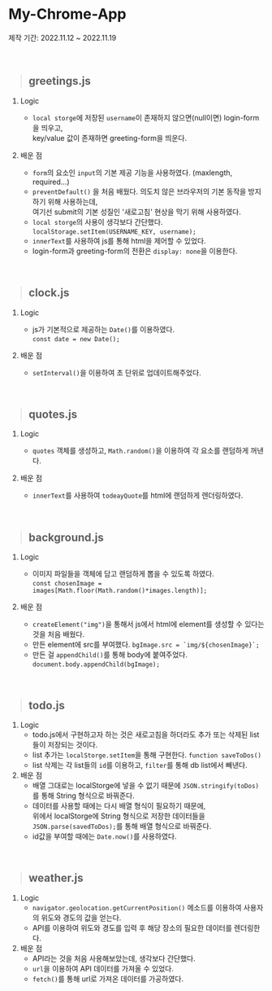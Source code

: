 # My-Chrome-App
제작 기간: 2022.11.12 ~ 2022.11.19
<br>
<br>
<br>
> ## greetings.js

1. Logic<br>
    - `local storge`에 저장된 `username`이 존재하지 않으면(null이면) login-form을 띄우고,<br>
    key/value 값이 존재하면 greeting-form을 띄운다.

2. 배운 점
    - `form`의 요소인 `input`의 기본 제공 기능을 사용하였다. (maxlength, required...)
    - `preventDefault()` 을 처음 배웠다. 의도치 않은 브라우저의 기본 동작을 방지하기 위해 사용하는데,<br>
      여기선 submit의 기본 성질인 '새로고침' 현상을 막기 위해 사용하였다.<br>
    - `local storge`의 사용이 생각보다 간단했다. `localStorage.setItem(USERNAME_KEY, username);`
    - `innerText`를 사용하여 js를 통해 html을 제어할 수 있었다.
    - login-form과 greeting-form의 전환은 `display: none`을 이용한다.
<br>

> ## clock.js

1. Logic<br>
    - js가 기본적으로 제공하는 `Date()`를 이용하였다.<br>
    `const date = new Date();`

2. 배운 점
    - `setInterval()`을 이용하여 초 단위로 업데이트해주었다.
<br>

> ## quotes.js

1. Logic<br>
    - `quotes` 객체를 생성하고, `Math.random()`을 이용하여 각 요소를 랜덤하게 꺼낸다.
    
2. 배운 점
    - `innerText`를 사용하여 `todeayQuote`를 html에 랜덤하게 렌더링하였다.
<br>

> ## background.js

1. Logic<br>
    - 이미지 파일들을 객체에 담고 랜덤하게 뽑을 수 있도록 하였다.<br>
    `const chosenImage = images[Math.floor(Math.random()*images.length)];`
    
2. 배운 점
    - `createElement("img")`을 통해서 js에서 html에 element를 생성할 수 있다는 것을 처음 배웠다.
    - 만든 element에 src를 부여했다. ````bgImage.src = `img/${chosenImage}`;````
    - 만든 걸 `appendChild()`를 통해 body에 붙여주었다. `document.body.appendChild(bgImage);`
<br>

> ## todo.js

1. Logic<br>
    - todo.js에서 구현하고자 하는 것은 새로고침을 하더라도 추가 또는 삭제된 list들이 저장되는 것이다.
    - list 추가는 `localStorge.setItem`을 통해 구현한다. `function saveToDos()`
    - list 삭제는 각 list들의 `id`를 이용하고, `filter`를 통해 db list에서 빼낸다.
2. 배운 점
    - 배열 그대로는 localStorge에 넣을 수 없기 때문에 `JSON.stringify(toDos)`를 통해 String 형식으로 바꿔준다.
    - 데이터를 사용할 때에는 다시 배열 형식이 필요하기 때문에,<br>
      위에서 localStorge에 String 형식으로 저장한 데이터들을 `JSON.parse(savedToDos);`를 통해 배열 형식으로 바꿔준다.
    - id값을 부여할 때에는 `Date.now()`를 사용하였다.
<br>

> ## weather.js
1. Logic<br>
    - `navigator.geolocation.getCurrentPosition()` 메소드를 이용하여 사용자의 위도와 경도의 값을 얻는다.
    - API를 이용하여 위도와 경도를 입력 후 해당 장소의 필요한 데이터를 렌더링한다.
2. 배운 점
    - API라는 것을 처음 사용해보았는데, 생각보다 간단했다.
    - `url`을 이용하여 API 데이터를 가져올 수 있었다.
    - `fetch()`를 통해 url로 가져온 데이터를 가공하였다.
